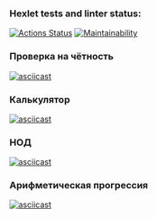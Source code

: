 ### Hexlet tests and linter status:

[![Actions Status](https://github.com/noorcheg/frontend-project-44/actions/workflows/hexlet-check.yml/badge.svg)](https://github.com/noorcheg/frontend-project-44/actions)
[![Maintainability](https://api.codeclimate.com/v1/badges/a14ef29997fda70946b8/maintainability)](https://codeclimate.com/github/noorcheg/frontend-project-44/maintainability)

### Проверка на чётность

[![asciicast](https://asciinema.org/a/KtyGqY2rc5dJm26USjWpcXfVe.svg)](https://asciinema.org/a/KtyGqY2rc5dJm26USjWpcXfVe)

### Калькулятор

[![asciicast](https://asciinema.org/a/bwfD1rzBhVUUrbqA5HDbVoKLA.svg)](https://asciinema.org/a/bwfD1rzBhVUUrbqA5HDbVoKLA)

### НОД

[![asciicast](https://asciinema.org/a/dqjwzdsdDtyfUDQfpQB5eR3kL.svg)](https://asciinema.org/a/dqjwzdsdDtyfUDQfpQB5eR3kL)

### Арифметическая прогрессия

[![asciicast](https://asciinema.org/a/puj5GgFxWlqJMiJizekzv6RcR.svg)](https://asciinema.org/a/puj5GgFxWlqJMiJizekzv6RcR)
